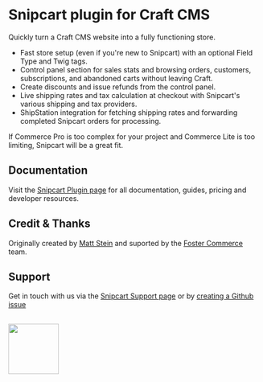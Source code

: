 # Snipcart plugin for Craft CMS

Quickly turn a Craft CMS website into a fully functioning store.

- Fast store setup (even if you're new to Snipcart) with an optional Field Type and Twig tags.
- Control panel section for sales stats and browsing orders, customers, subscriptions, and abandoned carts without leaving Craft.
- Create discounts and issue refunds from the control panel.
- Live shipping rates and tax calculation at checkout with Snipcart's various shipping and tax providers.
- ShipStation integration for fetching shipping rates and forwarding completed Snipcart orders for processing.

If Commerce Pro is too complex for your project and Commerce Lite is too limiting, Snipcart will be a great fit.

## Documentation
Visit the [Snipcart Plugin page](https://verbb.io/craft-plugins/snipcart) for all documentation, guides, pricing and developer resources.

## Credit & Thanks
Originally created by [Matt Stein](https://mattstein.com) and suported by the [Foster Commerce](https://www.fostercommerce.com) team.

## Support
Get in touch with us via the [Snipcart Support page](https://verbb.io/craft-plugins/snipcart/support) or by [creating a Github issue](https://github.com/verbb/snipcart/issues)

<h2></h2>

<a href="https://verbb.io" target="_blank">
    <img width="100" src="https://verbb.io/assets/img/verbb-pill.svg">
</a>